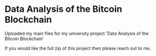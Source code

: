 # Data Analysis of the Bitcoin Blockchain
Uploaded my main files for my university project 'Data Analysis of the Bitcoin Blockchain'

If you would like the full zip of this project then please reach out to me.
